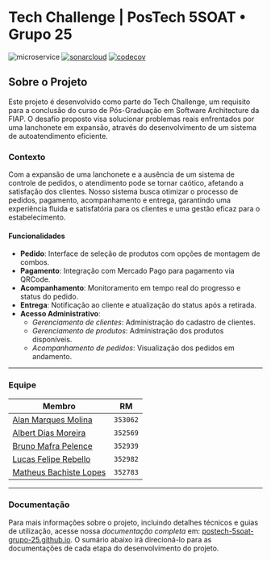 # Tech Challenge | PosTech 5SOAT • Grupo 25

![microservice](https://img.shields.io/badge/pedido--produto-blue?label=microsservi%C3%A7o&labelColor=%23505050&color=%23d63865) 
[![sonarcloud](https://sonarcloud.io/api/project_badges/measure?project=postech-5soat-grupo-25_tech-challenge-pedido-produto&metric=alert_status)](https://sonarcloud.io/summary/new_code?id=postech-5soat-grupo-25_tech-challenge-pedido-produto) [![codecov](https://codecov.io/gh/postech-5soat-grupo-25/tech-challenge-pedido-produto/branch/main/graph/badge.svg?token=N0U9CNHDC8)](https://codecov.io/gh/postech-5soat-grupo-25/tech-challenge-pedido-produto)

## Sobre o Projeto

Este projeto é desenvolvido como parte do Tech Challenge, um requisito para a conclusão do curso de Pós-Graduação em Software Architecture da FIAP. O desafio proposto visa solucionar problemas reais enfrentados por uma lanchonete em expansão, através do desenvolvimento de um sistema de autoatendimento eficiente.

### Contexto

Com a expansão de uma lanchonete e a ausência de um sistema de controle de pedidos, o atendimento pode se tornar caótico, afetando a satisfação dos clientes. Nosso sistema busca otimizar o processo de pedidos, pagamento, acompanhamento e entrega, garantindo uma experiência fluida e satisfatória para os clientes e uma gestão eficaz para o estabelecimento.

#### Funcionalidades

- **Pedido**: Interface de seleção de produtos com opções de montagem de combos.
- **Pagamento**: Integração com Mercado Pago para pagamento via QRCode.
- **Acompanhamento**: Monitoramento em tempo real do progresso e status do pedido.
- **Entrega**: Notificação ao cliente e atualização do status após a retirada.
- **Acesso Administrativo**:
    - *Gerenciamento de clientes*: Administração do cadastro de clientes.
    - *Gerenciamento de produtos*: Administração dos produtos disponíveis.
    - *Acompanhamento de pedidos*: Visualização dos pedidos em andamento.

---

### Equipe

| Membro                                                                        | RM       |
|-------------------------------------------------------------------------------|----------|
| [Alan Marques Molina](https://www.linkedin.com/in/alanmmolina/)               | `353062` |
| [Albert Dias Moreira](https://www.linkedin.com/in/albert-moreira-62b9272b/)   | `352569` |
| [Bruno Mafra Pelence](https://www.linkedin.com/in/bruno-mafra-pelence/)       | `352939` |
| [Lucas Felipe Rebello](https://www.linkedin.com/in/lucas-rebello-b01849112/)  | `352982` |
| [Matheus Bachiste Lopes](https://www.linkedin.com/in/matheus-bachiste-lopes/) | `352783` |

---

### Documentação

Para mais informações sobre o projeto, incluindo detalhes técnicos e guias de utilização, acesse nossa *documentação completa* em: [postech-5soat-grupo-25.github.io](https://postech-5soat-grupo-25.github.io/). O sumário abaixo irá direcioná-lo para as documentações de cada etapa do desenvolvimento do projeto.

